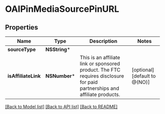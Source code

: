 # OAIPinMediaSourcePinURL

## Properties
Name | Type | Description | Notes
------------ | ------------- | ------------- | -------------
**sourceType** | **NSString*** |  | 
**isAffiliateLink** | **NSNumber*** | This is an affiliate link or sponsored product. The FTC requires disclosure for paid partnerships and affiliate products. | [optional] [default to @(NO)]

[[Back to Model list]](../README.md#documentation-for-models) [[Back to API list]](../README.md#documentation-for-api-endpoints) [[Back to README]](../README.md)


